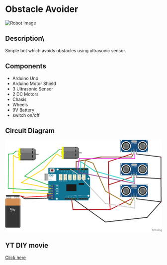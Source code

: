 # Obstacle Avoider
![Robot Image](robot.jpg)
## Description\
Simple bot which avoids obstacles using ultrasonic sensor.
## Components
- Arduino Uno
- Arduino Motor Shield
- 3 Ultrasonic Sensor
- 2 DC Motors
- Chasis
- Wheels
- 9V Battery
- switch on/off
## Circuit Diagram
![Circuit Diagram](scheme.png)
## YT DIY movie
[Click here](https://www.youtube.com/watch?v=xhhiAN4H_Hg)
